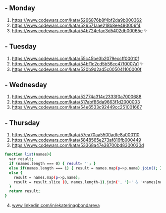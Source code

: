 ## - Monday
1. https://www.codewars.com/kata/5266876b8f4bf2da9b000362
2. https://www.codewars.com/kata/526571aae218b8ee490006f4
3. https://www.codewars.com/kata/54b724efac3d5402db00065e ✨

## - Tuesday
1. https://www.codewars.com/kata/55c45be3b2079eccff00010f
2. https://www.codewars.com/kata/54bf1c2cd5b56cc47f0007a1 ✨
3. https://www.codewars.com/kata/520b9d2ad5c005041100000f

## - Wednesday
1. https://www.codewars.com/kata/52774a314c2333f0a7000688
2. https://www.codewars.com/kata/517abf86da9663f1d2000003
3. https://www.codewars.com/kata/54e6533c92449cc251001667

## - Thursday
1. https://www.codewars.com/kata/57ea70aa5500adfe8a000110
2. https://www.codewars.com/kata/5848565e273af816fb000449
3. https://www.codewars.com/kata/53368a47e38700bd8300030d

```sh
function list(names){
  var result;
  if (names.length === 0) { result= ''; }
  else if(names.length === 1) { result = names.map(p=>p.name).join(); }
  else {
    result = names.map(p=>p.name);
    result = result.slice (0, names.length-1).join(', ')+' & '+names[names.length-1].name;
  }
  return result;
}
```

4. www.linkedin.com/in/ekaterinagbondareva
